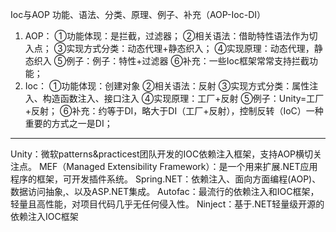 Ioc与AOP
功能、语法、分类、原理、例子、补充（AOP-Ioc-DI）
1. AOP：
        ①功能体现：是拦截，过滤器；
        ②相关语法：借助特性语法作为切入点；
        ③实现方式分类：动态代理+静态织入；
        ④实现原理：动态代理，静态织入
        ⑤例子：例子：特性+过滤器
        ⑥补充：一些Ioc框架常常支持拦截功能；
2. Ioc：
        ①功能体现：创建对象
        ②相关语法：反射
        ③实现方式分类：属性注入、构造函数注入、接口注入
        ④实现原理：工厂+反射
        ⑤例子：Unity=工厂+反射；
        ⑥补充：约等于DI，略大于DI（工厂+反射），控制反转（IoC）一种重要的方式之一是DI；
- - - - -
Unity：微软patterns&practicest团队开发的IOC依赖注入框架，支持AOP横切关注点。
MEF（Managed Extensibility Framework）：是一个用来扩展.NET应用程序的框架，可开发插件系统。
Spring.NET：依赖注入、面向方面编程(AOP)、数据访问抽象,、以及ASP.NET集成。
Autofac：最流行的依赖注入和IOC框架，轻量且高性能，对项目代码几乎无任何侵入性。
Ninject：基于.NET轻量级开源的依赖注入IOC框架